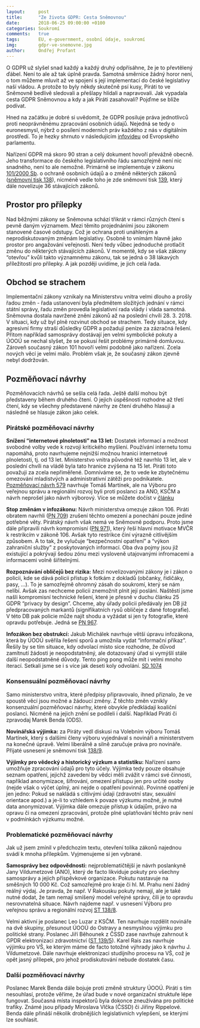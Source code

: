 ```yaml
---
layout:     post
title:      "Ze života GDPR: Cesta Sněmovnou"
date:       2018-06-25 09:00:00 +0100
categories: Soukromí
comments:   true
tags:       EU, e-government, osobní údaje, soukromí
img:        gdpr-ve-snemovne.jpg
author:     Ondřej Profant
---
```


O GDPR už slyšel snad každý a každý druhý odpřísáhne, že je to převtělený ďábel. Není to ale až tak úplně pravda. Samotná směrnice žádný horor není, o tom můžeme mluvit až ve spojení s její implementací do české legislativy naší vládou. A protože to byly někdy skutečně psí kusy, Piráti to ve Sněmovně bedlivě sledovali a přešlapy hlídali a napravovali. Jak vypadala cesta GDPR Sněmovnou a kdy a jak Piráti zasahovali? Pojďme se blíže podívat.

<!--more-->

Hned na začátku je dobré si uvědomit, že GDPR posiluje práva jednotlivců proti neoprávněnému zpracování osobních údajů. Nejedná se tedy o euronesmysl, nýbrž o posílení moderních práv každého z nás v digitálním prostředí. To je hezky shrnuto v následujícím [infovideu](https://twitter.com/Europarl_CS/status/999951580240728064) od Evropského parlamentu.

Nařízení GDPR má skoro 90 stran a celý dokument hovoří převážně obecně. Jeho transformace do českého legislativního řádu samozřejmě není nic snadného, není to ale nemožné. Primárně se implementuje v zákonu [101/2000 Sb](https://www.zakonyprolidi.cz/cs/2000-101). o ochraně osobních údajů a o změně některých zákonů ([sněmovní tisk 138](http://www.psp.cz/sqw/historie.sqw?o=8&T=138)), nicméně vedle toho je zde sněmovní tisk [139](http://www.psp.cz/sqw/historie.sqw?o=8&T=139), který dále novelizuje 36 stávajících zákonů.

## Prostor pro přílepky

Nad běžnými zákony se Sněmovna schází třikrát v rámci různých čtení s pevně daným významem. Mezi těmito projednáními jsou zákonem stanovené časové odstupy. Což je ochrana proti unáhleným a neprodiskutovaným změnám legislativy. Osobně to vnímám hlavně jako prostor pro angažování veřejnosti. Není tedy vůbec jednoduché protlačit změnu do některých stávajících zákonů. V momentě, kdy se však zákony “otevřou” kvůli takto významnému zákonu, tak se jedná o 38 lákavých příležitostí pro přílepky. A jak později uvidíme, je jich celá řada.

## Obchod se strachem

Implementační zákony vznikaly na Ministerstvu vnitra velmi dlouho a prošly řadou změn - řada ustanovení byla předmětem složitých jednání v rámci státní správy, řadu změn provedla legislativní rada vlády i vláda samotná. Sněmovna dostala navržené znění zákonů až na poslední chvíli 28. 3. 2018. V situaci, kdy už byl plně rozvinut obchod se strachem. Tedy situace, kdy agresivní firmy straší důsledky GDPR a požadují peníze za zázračná řešení. Přitom například samosprávy dostávají jen velmi symbolické pokuty a ÚOOÚ se nechal slyšet, že se pokusí řešit problémy primárně domluvou. Zároveň současný zákon 101 hovoří velmi podobně jako nařízení. Zcela nových věcí je velmi málo. Problém však je, že současný zákon zjevně nebyl dodržován.

## Pozměňovací návrhy

Pozměňovacích návrhů se sešla celá řada. Ještě další mohou být představeny během druhého čtení. O jejich úspěšnosti rozhodne až třetí čtení, kdy se všechny představené návrhy ze čtení druhého hlasují a následně se hlasuje zákon jako celek.

### Pirátské pozměňovací návrhy

**Snížení “internetové plnoletosti” na 13 let:** Dostatek informací a možnost svobodné volby vede k rozvoji kritického myšlení. Používání internetu tomu napomáhá, proto navrhujeme nejnižší možnou hranici internetové plnoletosti, tj. od 13 let. Ministerstvo vnitra původně též navrhlo 13 let, ale v poslední chvíli na vládě byla tato hranice zvýšena na 15 let. Piráti toto považuji za zcela nepřiměřené. Domníváme se, že to vede ke zbytečnému omezování mladistvých a administrativní zátěži pro podnikatele. [Pozměňovací návrh 579](http://www.psp.cz/sqw/text/orig2.sqw?idd=134828) navrhuje Tomáš Martínek, ale na Výboru pro veřejnou správu a regionální rozvoj byli proti poslanci za ANO, KSČM a návrh neprošel jako návrh výborový. Více se můžete dočíst v [článku](https://www.piratskelisty.cz/clanek-2043-proc-chceme-vekovou-hranici-13-let-u-zpracovani-osobnich-udaju)

**Stop změnám v infozákonu:** Návrh ministerstva omezuje zákon 106. Piráti obratem navrhli ([PN 709](http://www.psp.cz/sqw/historie.sqw?o=8&T=139)) zrušení těchto omezení a ponechání pouze jediné potřebné věty. Pirátský návrh však nemá ve Sněmovně podporu. Proto jsme dále připravili návrh kompromisní ([PN 971](http://www.psp.cz/sqw/text/orig2.sqw?idd=135813)), který řeší hlavní motivace MVČR k restrikcím v zákoně 106. Avšak tyto restrikce činí výrazně citlivějším způsobem. A to tak, že vylučuje “bezpečnostní opatření” a “výkon zahraniční služby” z poskytovaných informací. Oba dva pojmy jsou již existující a pokrývají šedou zónu mezi vysloveně utajovanými infromacemi a informacemi volně šiřitelnými.

**Rozpoznávání obličejů bez rizika:** Mezi novelizovanými zákony je i zákon o policii, kde se dává policii přístup k fotkám z dokladů (občanky, řidičáky, pasy, …). To je samozřejmě ohromný zásah do soukromí, který se nám nelíbí. Avšak zas nechceme policii znemožnit plnit její poslání. Naštěstí jsme našli kompromisní technické řešení, které je přesně v duchu článku 25 GDPR “privacy by design”. Chceme, aby úřady policii předávaly jen DB již předpracovaných markantů (signifikatních rysů obličeje z dané fotografie). V této DB pak policie může najít shodu a vyžádat si jen ty fotografie, které opravdu potřebuje. Jedná se [PN 967](http://www.psp.cz/sqw/text/orig2.sqw?idd=135806).

**Infozákon bez obstrukcí:** Jakub Michálek navrhuje větší úpravu infozákona, která by ÚOOÚ svěřila řešení sporů a umožnila vydat “informační příkaz”. Řešily by se tím situace, kdy odvolací místo sice rozhodne, že důvod zamítnutí žádosti je neopodstatněný, ale dotazovaný úřad si vymýšlí stále další neopodstatněné důvody. Tento ping pong může mít i velmi mnoho iterací. Setkali jsme se i s více jak deseti koly odvolání. [SD 1074](http://www.psp.cz/sqw/text/orig2.sqw?idd=136143)

### Konsensuální pozměňovací návrhy

Samo ministerstvo vnitra, které předpisy připravovalo, ihned přiznalo, že ve spoustě věcí jsou možné a žádoucí změny. Z těchto změn vznikly konsenzuální pozměňovací návrhy, které obvykle předkládají koaliční poslanci. Nicméně na jejich znění se podíleli i další. Například Piráti či zpravodaj Marek Benda (ODS).

**Novinářská výjimka:** za Piráty vedl diskusi na Volebním výboru Tomáš Martínek, který s dalšími členy výboru vyjednával s novináři a ministerstvem na konečné úpravě. Velmi liberálně a silně zaručuje práva pro novináře. Přijaté usnesení je sněmovní tisk [138/9](http://www.psp.cz/sqw/text/tiskt.sqw?O=8&CT=138&CT1=9).

**Výjimky pro vědecký a historický výzkum a statistiku:** Nařízení samo umožňuje zpracování údajů pro tyto účely. Výjimka tedy pouze obsahuje seznam opatření, jejichž zavedení by vědci měli zvážit v rámci své činnosti, například anonymizace, šifrování, omezení přístupu jen pro určité osoby (nejde však o výčet úplný, ani nejde o opatření povinná). Povinné opatření je jen jedno: Pokud se nakládá s citlivými údaji (zdravotní stav, sexuální orientace apod.) a je-li to vzhledem k povaze výzkumu možné, je nutné data anonymizovat. Výjimka dále omezuje přístup k údajům, právo na opravu či na omezení zpracování, protože plné uplatňování těchto práv není v podmínkách výzkumu možné.

### Problematické pozměňovací návrhy

Jak už jsem zmínil v předchozím textu, otevření tolika zákonů najednou svádí k mnoha přílepkům. Vyjmenujeme si jen vybrané.

**Samosprávy bez odpovědnosti:** nejproblematičtější je návrh poslankyně Jany Vildumetzové (ANO), který de facto likviduje pokuty pro všechny samosprávy a jejich příspěvkové organizace. Pokutu nastavuje na směšných 10 000 Kč. Což samozřejmě pro kraje či hl. M. Prahu není žádný reálný výdaj. Je pravda, že např. V Rakousku pokuty nemají, ale je také nutné dodat, že tam nemají smíšený model veřejné správy, čili je to opravdu nesrovnatelná situace. Návrh najdeme např. v usnesení Výboru pro veřejnou správu a regionální rozvoj [ST 138/8](http://www.psp.cz/sqw/text/tiskt.sqw?O=8&CT=138&CT1=8).

Velmi aktivní je poslanec Leo Luzar z KSČM. Ten navrhuje rozdělit novináře na dvě skupiny, přesunout ÚOOÚ do Ostravy a nesmyslnou výjimku pro politické strany. Poslanec Jiří Běhounek z ČSSD zase navrhuje zahrnout k GPDR elektronizaci zdravotnictví ([ST 139/5](http://www.psp.cz/sqw/text/tiskt.sqw?O=8&CT=138&CT1=5)). Karel Rais zas navrhuje výjimku pro VŠ, ke kterým máme de facto totožné výhrady jako k návrhu J. Vildumetzové. Dále navrhuje elektronizaci studijního procesu na VŠ, což je opět jasný přílepek, pro jehož prodiskutování nebude dostatek času.

### Další pozměňovací návrhy

Poslanec Marek Benda dále bojuje proti změně struktury ÚOOÚ. Piráti s tím nesouhlasí, protože věříme, že úřad bude v nové organizační struktuře lépe fungovat. Současná místa inspektorů byla dokonce zneužívána pro politické trafiky. Známé jsou případy Miroslava Vlčka (ČSSD) či Jiřiny Rippelové. Benda dále přináší několik drobnějších legislativních vylepšení, se kterými lze souhlasit.
